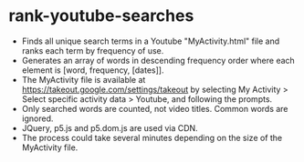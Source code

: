 # rank-youtube-searches
- Finds all unique search terms in a Youtube "MyActivity.html" file and ranks each term by frequency of use.
- Generates an array of words in descending frequency order where each element is [word, frequency, [dates]].
- The MyActivity file is available at https://takeout.google.com/settings/takeout by selecting My Activity > Select specific activity data > Youtube, and following the prompts.
- Only searched words are counted, not video titles. Common words are ignored.
- JQuery, p5.js and p5.dom.js are used via CDN.
- The process could take several minutes depending on the size of the MyActivity file.

